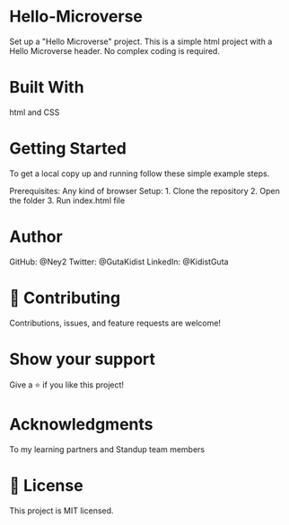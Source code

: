 # Hello-Microverse
Set up a "Hello Microverse" project.
This is a simple html project with a Hello Microverse header. No complex coding is required.

# Built With
  html and CSS

# Getting Started
  To get a local copy up and running follow these simple example steps.

  Prerequisites: Any kind of browser
  Setup: 1. Clone the repository
         2. Open the folder
         3. Run index.html file

# Author
GitHub: @Ney2
Twitter: @GutaKidist
LinkedIn: @KidistGuta

# 🤝 Contributing
Contributions, issues, and feature requests are welcome!

# Show your support
Give a ⭐️ if you like this project!

# Acknowledgments
To my learning partners and Standup team members

# 📝 License
This project is MIT licensed.
